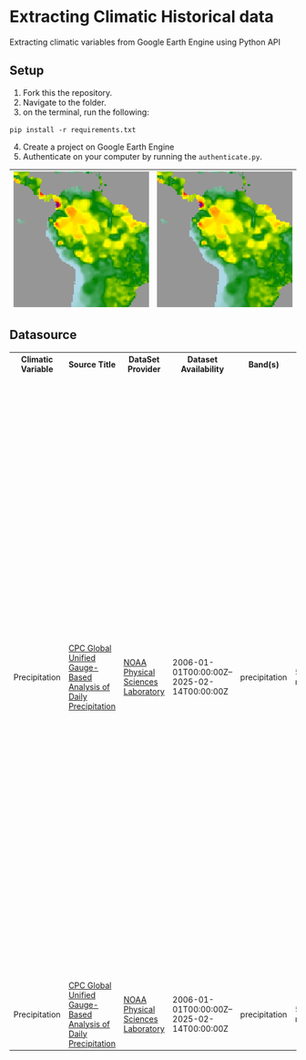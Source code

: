 # Extracting Climatic Historical data

Extracting climatic variables from Google Earth Engine using Python API

## Setup

1. Fork this the repository.
2. Navigate to the folder.
3. on the terminal, run the following:

```
pip install -r requirements.txt
```

4. Create a project on Google Earth Engine
5. Authenticate on your computer by running the `authenticate.py`.

| ![Image 1](/public/NOAA_CPC_Precipitation_sample.png) | ![Image 2](/public/NOAA_CPC_Precipitation_sample.png) |
| ----------------------------------------------------- | ----------------------------------------------------- |

## Datasource

<table>
  <tr>
    <th>Climatic Variable</th>
    <th>Source Title</th>
    <th>DataSet Provider</th>
    <th>Dataset Availability</th>
    <th>Band(s)</th>
    <th>Pixel size</th>
    <th>Description</th>
  </tr>
  <tr>
    <td>Precipitation</td>
    <td><a href = "https://developers.google.com/earth-engine/datasets/catalog/NOAA_CPC_Precipitation#bands">CPC Global Unified Gauge-Based Analysis of Daily Precipitation</a></td>
    <td><a href ="https://psl.noaa.gov/data/gridded/data.cpc.globalprecip.html">NOAA Physical Sciences Laboratory</td>
    <td>2006-01-01T00:00:00Z–2025-02-14T00:00:00Z</td>
    <td>precipitation</td>
    <td>55500 meters</td>
    <td>
    The CPC Unified Gauge-Based Analysis of Global Daily Precipitation dataset offers daily precipitation estimates over land from 1979 to the present. Developed by NOAA's Climate Prediction Center (CPC), it leverages an optimal interpolation technique to combine data from a global network of rain gauges, with over 30,000 gauges contributing to the retrospective version (1979-2005) and around 17,000 to the real-time version (2006-present). Data is provided at a 0.5-degree resolution and includes both precipitation amounts (in 0.1 mm) and the number of gauges used for each grid cell, allowing users to assess data quality. The dataset's quality is acknowledged to be poor over tropical Africa and Antarctica, and generally varies with gauge density. Real-time data is subject to revision as more complete station data becomes available. This folder has all the technical documentation.The historical data spanning from 1979 to 2005 is not available in the current version of the dataset.
    </td>
  </tr>
    <tr>
    <td>Precipitation</td>
    <td><a href = "https://developers.google.com/earth-engine/datasets/catalog/NOAA_CPC_Precipitation#bands">CPC Global Unified Gauge-Based Analysis of Daily Precipitation</a></td>
    <td><a href ="https://psl.noaa.gov/data/gridded/data.cpc.globalprecip.html">NOAA Physical Sciences Laboratory</td>
    <td>2006-01-01T00:00:00Z–2025-02-14T00:00:00Z</td>
    <td>precipitation</td>
    <td>55500 meters</td>
    <td>
    </td>
  </tr>
</table>
